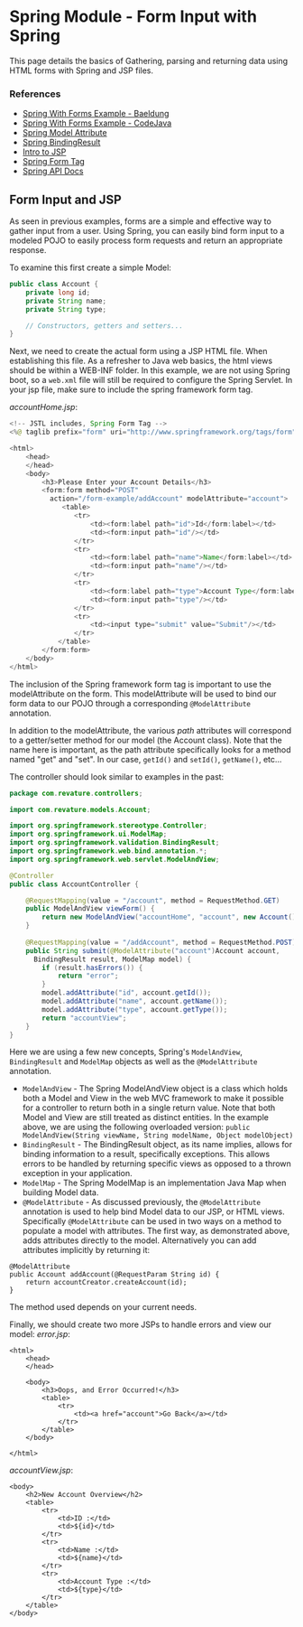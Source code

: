 # Spring Module - Form Input with Spring

This page details the basics of Gathering, parsing and returning data using HTML forms with Spring and JSP files.

### References
* [Spring With Forms Example - Baeldung](https://www.baeldung.com/spring-mvc-form-tutorial)
* [Spring With Forms Example - CodeJava](https://www.codejava.net/frameworks/spring/spring-mvc-form-handling-tutorial-and-example)
* [Spring Model Attribute](https://docs.spring.io/spring/docs/4.0.x/spring-framework-reference/html/mvc.html#mvc-ann-modelattrib-methods)
* [Spring BindingResult](https://docs.spring.io/spring/docs/4.0.x/spring-framework-reference/html/mvc.html#mvc-ann-methods)
* [Intro to JSP](https://www.javatpoint.com/jsp-tutorial)
* [Spring Form Tag](https://docs.spring.io/spring/docs/4.0.x/spring-framework-reference/html/spring-form.tld.html#spring-form.tld.form)
* [Spring API Docs](https://docs.spring.io/spring/docs/4.0.x/javadoc-api/overview-summary.html)

## Form Input and JSP
As seen in previous examples, forms are a simple and effective way to gather input from a user. Using Spring, you can easily bind form input to a modeled POJO to easily process form requests and return an appropriate response.

To examine this first create a simple Model:
```java
public class Account {
    private long id;
    private String name;
    private String type;

    // Constructors, getters and setters...
}
```

Next, we need to create the actual form using a JSP HTML file. When establishing this file. As a refresher to Java web basics, the html views should be within a WEB-INF folder. In this example, we are not using Spring boot, so a `web.xml` file will still be required to configure the Spring Servlet. In your jsp file, make sure to include the spring framework form tag.

_accountHome.jsp_:
```java
<!-- JSTL includes, Spring Form Tag -->
<%@ taglib prefix="form" uri="http://www.springframework.org/tags/form"%>

<html>
    <head>
    </head>
    <body>
        <h3>Please Enter your Account Details</h3>
        <form:form method="POST"
          action="/form-example/addAccount" modelAttribute="account">
             <table>
                <tr>
                    <td><form:label path="id">Id</form:label></td>
                    <td><form:input path="id"/></td>
                </tr>
                <tr>
                    <td><form:label path="name">Name</form:label></td>
                    <td><form:input path="name"/></td>
                </tr>
                <tr>
                    <td><form:label path="type">Account Type</form:label></td>
                    <td><form:input path="type"/></td>
                </tr>
                <tr>
                    <td><input type="submit" value="Submit"/></td>
                </tr>
            </table>
        </form:form>
    </body>
</html>
```

The inclusion of the Spring framework form tag is important to use the modelAttribute on the form. This modelAttribute will be used to bind our form data to our POJO through a corresponding `@ModelAttribute` annotation.

In addition to the modelAttribute, the various _path_ attributes will correspond to a getter/setter method for our model (the Account class). Note that the name here is important, as the path attribute specifically looks for a method named "get<path value>" and "set<path value>". In our case, `getId()` and `setId()`, `getName()`, etc...

The controller should look similar to examples in the past:
```java
package com.revature.controllers;

import com.revature.models.Account;

import org.springframework.stereotype.Controller;
import org.springframework.ui.ModelMap;
import org.springframework.validation.BindingResult;
import org.springframework.web.bind.annotation.*;
import org.springframework.web.servlet.ModelAndView;

@Controller
public class AccountController {

    @RequestMapping(value = "/account", method = RequestMethod.GET)
    public ModelAndView viewForm() {
        return new ModelAndView("accountHome", "account", new Account());
    }
 
    @RequestMapping(value = "/addAccount", method = RequestMethod.POST)
    public String submit(@ModelAttribute("account")Account account, 
      BindingResult result, ModelMap model) {
        if (result.hasErrors()) {
            return "error";
        }
        model.addAttribute("id", account.getId());
        model.addAttribute("name", account.getName());
        model.addAttribute("type", account.getType());
        return "accountView";
    }
}
```
Here we are using a few new concepts, Spring's `ModelAndView`, `BindingResult` and `ModelMap` objects as well as the `@ModelAttribute` annotation.

* `ModelAndView` - The Spring ModelAndView object is a class which holds both a Model and View in the web MVC framework to make it possible for a controller to return both in a single return value. Note that both Model and View are still treated as distinct entities. In the example above, we are using the following overloaded version: `public ModelAndView(String viewName, String modelName, Object modelObject)`
* `BindingResult` - The BindingResult object, as its name implies, allows for binding information to a result, specifically exceptions. This allows errors to be handled by returning specific views as opposed to a thrown exception in your application.
* `ModelMap` - The Spring ModelMap is an implementation Java Map when building Model data.
* `@ModelAttribute` - As discussed previously, the `@ModelAttribute` annotation is used to help bind Model data to our JSP, or HTML views. Specifically `@ModelAttribute` can be used in two ways on a method to populate a model with attributes. The first way, as demonstrated above, adds attributes directly to the model. Alternatively you can add attributes implicitly by returning it:
```
@ModelAttribute
public Account addAccount(@RequestParam String id) {
    return accountCreator.createAccount(id);
}
```
The method used depends on your current needs.

Finally, we should create two more JSPs to handle errors and view our model:
_error.jsp_:
```
<html>
    <head>
    </head>
 
    <body>
        <h3>Oops, and Error Occurred!</h3>
        <table>
            <tr>
                <td><a href="account">Go Back</a></td>
            </tr>
        </table>
    </body>
 
</html>
```

_accountView.jsp_:
```
<body>
    <h2>New Account Overview</h2>
    <table>
        <tr>
            <td>ID :</td>
            <td>${id}</td>
        </tr>
        <tr>
            <td>Name :</td>
            <td>${name}</td>
        </tr>
        <tr>
            <td>Account Type :</td>
            <td>${type}</td>
        </tr>
    </table>
</body>
```
